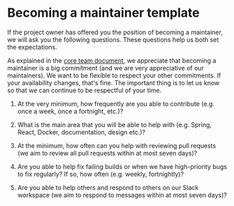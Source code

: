 # Becoming a maintainer template

If the project owner has offered you the position of becoming a maintainer, we will ask you the 
following questions. These questions help us both set the expectations.

As explained in the [core team document](https://github.com/Project-Books/book-project/blob/master/docs/maintainers/CORE_TEAM.md), 
we appreciate that becoming a maintainer is a big commitment (and we are very appreciative of our 
maintainers). We want to be flexible to respect your other commitments. If your availability 
changes, that's fine. The important thing is to let us know so that we can continue to be respectful
of your time.

1. At the very minimum, how frequently are you able to contribute 
(e.g. once a week, once a fortnight, etc.)?

2. What is the main area that you will be able to help with (e.g. Spring, React, Docker, 
documentation, design etc.)?

3. At the minimum, how often can you help with reviewing pull requests (we aim to review all 
pull requests within at most seven days)?

4. Are you able to help fix failing builds or when we have high-priority bugs to fix regularly? 
If so, how often (e.g. weekly, fortnightly)?

5. Are you able to help others and respond to others on our Slack workspace 
(we aim to respond to messages within at most seven days)?
